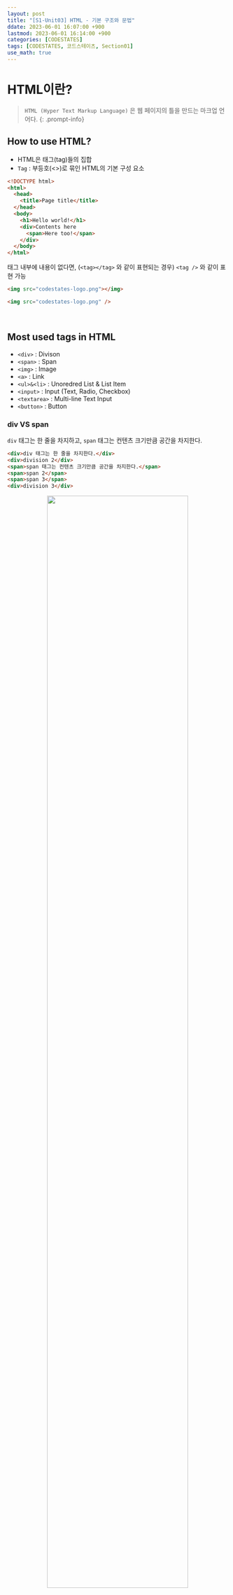 ```yaml
---
layout: post
title: "[S1-Unit03] HTML - 기본 구조와 문법"
ddate: 2023-06-01 16:07:00 +900
lastmod: 2023-06-01 16:14:00 +900
categories: [CODESTATES]
tags: [CODESTATES, 코드스테이츠, Section01]
use_math: true
---
```


# HTML이란?
> `HTML (Hyper Text Markup Language)` 은 웹 페이지의 틀을 만드는 마크업 언어다.
{: .prompt-info} 

## How to use HTML?
- HTML은 태그(tag)들의 집합
- `Tag` : 부등호(<>)로 묶인 HTML의 기본 구성 요소

```html
<!DOCTYPE html>
<html>
  <head>
    <title>Page title</title>
  </head>
  <body>
    <h1>Hello world!</h1>
    <div>Contents here
      <span>Here too!</span>
    </div>
  </body>
</html>
```

태그 내부에 내용이 없다면, (`<tag></tag>` 와 같이 표현되는 경우) `<tag />` 와 같이 표현 가능

```html
<img src="codestates-logo.png"></img>

<img src="codestates-logo.png" />
```

<br>

## Most used tags in HTML
- `<div>` : Divison
- `<span>` : Span
- `<img>` : Image
- `<a>` : Link
- `<ul>&<li>` : Unoredred List & List Item
- `<input>` : Input (Text, Radio, Checkbox)
- `<textarea>` : Multi-line Text Input
- `<button>` : Button

### div VS span

`div` 태그는 한 줄을 차지하고, `span` 태그는 컨텐츠 크기만큼 공간을 차지한다.

```html
<div>div 태그는 한 줄을 차지한다.</div>
<div>division 2</div>
<span>span 태그는 컨텐츠 크기만큼 공간을 차지한다.</span>
<span>span 2</span>
<span>span 3</span>
<div>division 3</div>
```

<center>
  <img src="https://github.com/sineTlsl/sineTlsl.github.io/assets/97720335/ae871b3d-fe4f-4484-87e4-97e0bf1798f9" width="80%" />
</center>

### img: 이미지 삽입

```html
<img src="/라푼젤.jpeg" />
```

<center>
  <img src="https://github.com/sineTlsl/sineTlsl.github.io/assets/97720335/1733b9f2-ec70-49bf-a45a-83c7c1df78dd" width="80%" />
</center>

### a: 링크 삽입

```html
<a href="https://codestates.com" target="_blank">코드스테이츠</a>
```

<center>
  <img src="https://github.com/sineTlsl/sineTlsl.github.io/assets/97720335/479145d9-7684-4816-8e7f-54aacaa5a64a" width="80%" />
</center>

### ul, li: 목록 입력

```html
<ul>
  <li>Item 1</li>
  <li>Item 2</li>
  <li>
    Item 3 3 has nested list
    <ul>
      <li>Item 3-1</li>
    </ul>
  </li>
</ul>
```

<center>
  <img src="https://github.com/sineTlsl/sineTlsl.github.io/assets/97720335/46ed3d53-629b-4055-8793-86924542adae" width="80%" />
</center>


### input, textarea: 다양한 입력 폼

```html
<input type="text" placeholder="type-here" />
<div>
  <input type="radio" name="choice" value="a" /> a
  <input type="radio" name="choice" value="b" /> b
</div>
<textarea></textarea>
<div>
  <input type="checkbox" checked /> checked
  <input type="checkbox" /> unchecked
</div>
```

<center>
  <img src="https://github.com/sineTlsl/sineTlsl.github.io/assets/97720335/ef418b80-8dec-4ef6-9e1c-458ef4fbbbf1" width="80%" />
</center>

### button: 버튼

```html
<button>Submit</button>
```

<center>
  <img src="https://github.com/sineTlsl/sineTlsl.github.io/assets/97720335/ad480542-362a-4e72-8acb-ed5b17660aff" width="80%" />
</center>

<br>

## 아이디, 비밀번호 입력 창 예제 (뼈대만)

```html
<!DOCTYPE html>
<html lang="ko">
  <head>
    <meta charset="UTF-8" />
    <meta http-equiv="X-UA-Compatible" content="IE=edge" />
    <meta name="viewport" content="width=device-width, initial-scale=1.0" />
    <title>아이디, 비밀번호 입력 창 만들기</title>
  </head>
  <body>
    <input type="text" placeholder="ID" />
    <input type="password" placeholder="password" />
    <button>Login</button>
    <label> <input type="checkbox" />Keep Login </label>
  </body>
</html>
```

<center>
  <img src="https://github.com/sineTlsl/sineTlsl.github.io/assets/97720335/a99ba46d-70df-4a56-a17f-94c79b1bfdaa" width="80%" />
</center>

<br>

**Reference**

[CODESTATES (SEB_FE_43)](https://www.codestates.com/)